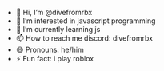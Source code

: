- 👋 Hi, I’m @divefromrbx
- 👀 I’m interested in javascript programming
- 🌱 I’m currently learning js
- 📫 How to reach me discord: divefromrbx
- 😄 Pronouns: he/him
- ⚡ Fun fact: i play roblox

<!---
divefromrbx/divefromrbx is a ✨ special ✨ repository because its `README.md` (this file) appears on your GitHub profile.
You can click the Preview link to take a look at your changes.
--->
